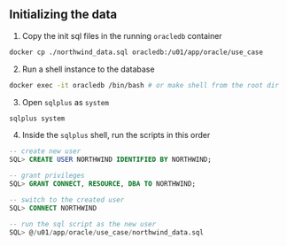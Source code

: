 ## Initializing the data

1. Copy the init sql files in the running `oracledb` container

```bash
docker cp ./northwind_data.sql oracledb:/u01/app/oracle/use_case
```

2. Run a shell instance to the database

```bash
docker exec -it oracledb /bin/bash # or make shell from the root dir
```

3. Open `sqlplus` as `system`

```bash
sqlplus system
```

4. Inside the `sqlplus` shell, run the scripts in this order

```sql
-- create new user
SQL> CREATE USER NORTHWIND IDENTIFIED BY NORTHWIND;

-- grant privileges
SQL> GRANT CONNECT, RESOURCE, DBA TO NORTHWIND;

-- switch to the created user
SQL> CONNECT NORTHWIND

-- run the sql script as the new user
SQL> @/u01/app/oracle/use_case/northwind_data.sql
```
